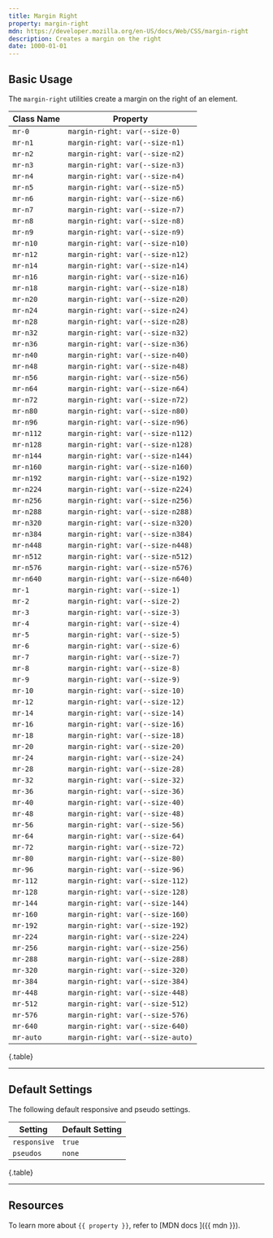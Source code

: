 ```yaml
---
title: Margin Right
property: margin-right
mdn: https://developer.mozilla.org/en-US/docs/Web/CSS/margin-right
description: Creates a margin on the right
date: 1000-01-01
---
```


## Basic Usage

The `margin-right` utilities create a margin on the right of an element.

| Class Name | Property                         |
| ---------- | -------------------------------- |
| `mr-0`     | `margin-right: var(--size-0)`    |
| `mr-n1`    | `margin-right: var(--size-n1)`   |
| `mr-n2`    | `margin-right: var(--size-n2)`   |
| `mr-n3`    | `margin-right: var(--size-n3)`   |
| `mr-n4`    | `margin-right: var(--size-n4)`   |
| `mr-n5`    | `margin-right: var(--size-n5)`   |
| `mr-n6`    | `margin-right: var(--size-n6)`   |
| `mr-n7`    | `margin-right: var(--size-n7)`   |
| `mr-n8`    | `margin-right: var(--size-n8)`   |
| `mr-n9`    | `margin-right: var(--size-n9)`   |
| `mr-n10`   | `margin-right: var(--size-n10)`  |
| `mr-n12`   | `margin-right: var(--size-n12)`  |
| `mr-n14`   | `margin-right: var(--size-n14)`  |
| `mr-n16`   | `margin-right: var(--size-n16)`  |
| `mr-n18`   | `margin-right: var(--size-n18)`  |
| `mr-n20`   | `margin-right: var(--size-n20)`  |
| `mr-n24`   | `margin-right: var(--size-n24)`  |
| `mr-n28`   | `margin-right: var(--size-n28)`  |
| `mr-n32`   | `margin-right: var(--size-n32)`  |
| `mr-n36`   | `margin-right: var(--size-n36)`  |
| `mr-n40`   | `margin-right: var(--size-n40)`  |
| `mr-n48`   | `margin-right: var(--size-n48)`  |
| `mr-n56`   | `margin-right: var(--size-n56)`  |
| `mr-n64`   | `margin-right: var(--size-n64)`  |
| `mr-n72`   | `margin-right: var(--size-n72)`  |
| `mr-n80`   | `margin-right: var(--size-n80)`  |
| `mr-n96`   | `margin-right: var(--size-n96)`  |
| `mr-n112`  | `margin-right: var(--size-n112)` |
| `mr-n128`  | `margin-right: var(--size-n128)` |
| `mr-n144`  | `margin-right: var(--size-n144)` |
| `mr-n160`  | `margin-right: var(--size-n160)` |
| `mr-n192`  | `margin-right: var(--size-n192)` |
| `mr-n224`  | `margin-right: var(--size-n224)` |
| `mr-n256`  | `margin-right: var(--size-n256)` |
| `mr-n288`  | `margin-right: var(--size-n288)` |
| `mr-n320`  | `margin-right: var(--size-n320)` |
| `mr-n384`  | `margin-right: var(--size-n384)` |
| `mr-n448`  | `margin-right: var(--size-n448)` |
| `mr-n512`  | `margin-right: var(--size-n512)` |
| `mr-n576`  | `margin-right: var(--size-n576)` |
| `mr-n640`  | `margin-right: var(--size-n640)` |
| `mr-1`     | `margin-right: var(--size-1)`    |
| `mr-2`     | `margin-right: var(--size-2)`    |
| `mr-3`     | `margin-right: var(--size-3)`    |
| `mr-4`     | `margin-right: var(--size-4)`    |
| `mr-5`     | `margin-right: var(--size-5)`    |
| `mr-6`     | `margin-right: var(--size-6)`    |
| `mr-7`     | `margin-right: var(--size-7)`    |
| `mr-8`     | `margin-right: var(--size-8)`    |
| `mr-9`     | `margin-right: var(--size-9)`    |
| `mr-10`    | `margin-right: var(--size-10)`   |
| `mr-12`    | `margin-right: var(--size-12)`   |
| `mr-14`    | `margin-right: var(--size-14)`   |
| `mr-16`    | `margin-right: var(--size-16)`   |
| `mr-18`    | `margin-right: var(--size-18)`   |
| `mr-20`    | `margin-right: var(--size-20)`   |
| `mr-24`    | `margin-right: var(--size-24)`   |
| `mr-28`    | `margin-right: var(--size-28)`   |
| `mr-32`    | `margin-right: var(--size-32)`   |
| `mr-36`    | `margin-right: var(--size-36)`   |
| `mr-40`    | `margin-right: var(--size-40)`   |
| `mr-48`    | `margin-right: var(--size-48)`   |
| `mr-56`    | `margin-right: var(--size-56)`   |
| `mr-64`    | `margin-right: var(--size-64)`   |
| `mr-72`    | `margin-right: var(--size-72)`   |
| `mr-80`    | `margin-right: var(--size-80)`   |
| `mr-96`    | `margin-right: var(--size-96)`   |
| `mr-112`   | `margin-right: var(--size-112)`  |
| `mr-128`   | `margin-right: var(--size-128)`  |
| `mr-144`   | `margin-right: var(--size-144)`  |
| `mr-160`   | `margin-right: var(--size-160)`  |
| `mr-192`   | `margin-right: var(--size-192)`  |
| `mr-224`   | `margin-right: var(--size-224)`  |
| `mr-256`   | `margin-right: var(--size-256)`  |
| `mr-288`   | `margin-right: var(--size-288)`  |
| `mr-320`   | `margin-right: var(--size-320)`  |
| `mr-384`   | `margin-right: var(--size-384)`  |
| `mr-448`   | `margin-right: var(--size-448)`  |
| `mr-512`   | `margin-right: var(--size-512)`  |
| `mr-576`   | `margin-right: var(--size-576)`  |
| `mr-640`   | `margin-right: var(--size-640)`  |
| `mr-auto`  | `margin-right: var(--size-auto)` |

{.table}

---

## Default Settings

The following default responsive and pseudo settings.

| Setting      | Default Setting |
| ------------ | --------------- |
| `responsive` | `true`          |
| `pseudos`    | `none`          |

{.table}

---

## Resources

To learn more about `{{ property }}`, refer to [MDN docs <i class="far fa-external-link ml-6"></i>]({{ mdn }}).
